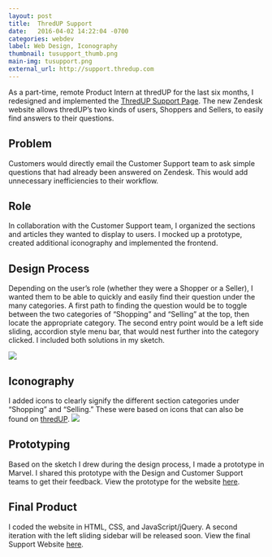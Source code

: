 ```yaml
---
layout: post
title:  ThredUP Support
date:   2016-04-02 14:22:04 -0700
categories: webdev
label: Web Design, Iconography
thumbnail: tusupport_thumb.png
main-img: tusupport.png
external_url: http://support.thredup.com
---
```


<section>
  As a part-time, remote Product Intern at thredUP for the last six months, I redesigned and implemented the <a href="{{ page.external_url }}">ThredUP Support Page</a>. The new Zendesk website allows thredUP’s two kinds of users, Shoppers and Sellers, to easily find answers to their questions.
</section>

<div class="row">
  <div class="col-md-6 project-problem">
      <h2 class="block-title">Problem</h2>
      Customers would directly email the Customer Support team to ask simple questions that had already been answered on Zendesk. This would add unnecessary inefficiencies to their workflow.
  </div>
  <div class="col-md-6 project-role">
    <h2 class="block-title">Role</h2>
      In collaboration with the Customer Support team, I organized the sections and articles they wanted to display to users. I mocked up a prototype, created additional iconography and implemented the frontend.
  </div>
</div>

<section>
<h1 class="section-title">Design Process</h1>
<p>
Depending on the user’s role (whether they were a Shopper or a Seller), I wanted them to be able to quickly and easily find their question under the many categories. A first path to finding the question would be to toggle between the two categories of “Shopping” and “Selling” at the top, then locate the appropriate category.  The second entry point would be a left side sliding, accordion style menu bar, that would nest further into the category clicked. I included both solutions in my sketch.
</p>
<p>
<img src="{{ site.baseurl }}/img/portfolio/tusupport/sketch.jpg" class="img-responsive center-block">
 </p>
</section>

<section>
  <h1 class="section-title">Iconography</h1>
  I added icons to clearly signify the different section categories under “Shopping” and “Selling.” These were based on icons that can also be found on <a href="http://thredup.com">thredUP</a>.
  <img src="{{ site.baseurl }}/img/portfolio/tusupport/icons.png" class="img-responsive center-block">
</section>

<section>
  <h1 class="section-title">Prototyping</h1>
  Based on the sketch I drew during the design process, I made a prototype in Marvel. I shared this prototype with the Design and Customer Support teams to get their feedback. View the prototype for the website <a href="https://marvelapp.com/8aijdh/">here</a>.
</section>

<section>
  <h1 class="section-title">Final Product</h1>
  I coded the website in HTML, CSS, and JavaScript/jQuery. A second iteration with the left sliding sidebar will be released soon. 
  View the final Support Website <a href="{{ page.external_url }}">here</a>.
</section>
